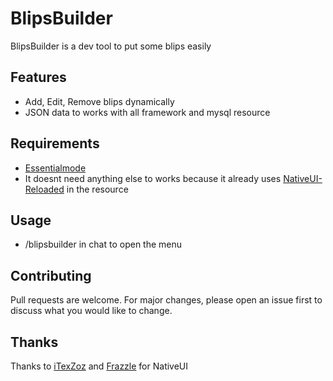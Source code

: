 # BlipsBuilder

BlipsBuilder is a dev tool to put some blips easily 


## Features 

  - Add, Edit, Remove blips dynamically
  - JSON data to works with all framework and mysql resource
  
## Requirements 
- [Essentialmode](https://essentialmode.com/)
- It doesnt need anything else to works because it already uses [NativeUI-Reloaded](https://github.com/iTexZoz/NativeUILua-Reloaded) in the resource


## Usage

- /blipsbuilder in chat to open the menu

## Contributing
Pull requests are welcome. For major changes, please open an issue first to discuss what you would like to change.

## Thanks
Thanks to [iTexZoz](https://github.com/iTexZoz) and [Frazzle](https://github.com/FrazzIe) for NativeUI

